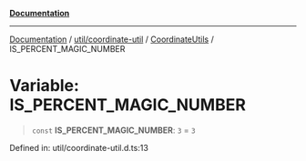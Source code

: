[**Documentation**](../../../../../index.md)

***

[Documentation](../../../../../index.md) / [util/coordinate-util](../../../index.md) / [CoordinateUtils](../index.md) / IS\_PERCENT\_MAGIC\_NUMBER

# Variable: IS\_PERCENT\_MAGIC\_NUMBER

> `const` **IS\_PERCENT\_MAGIC\_NUMBER**: `3` = `3`

Defined in: util/coordinate-util.d.ts:13
